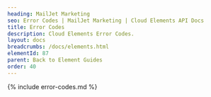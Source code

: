 ```yaml
---
heading: MailJet Marketing
seo: Error Codes | MailJet Marketing | Cloud Elements API Docs
title: Error Codes
description: Cloud Elements Error Codes.
layout: docs
breadcrumbs: /docs/elements.html
elementId: 87
parent: Back to Element Guides
order: 40
---
```


{% include error-codes.md %}
